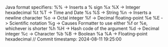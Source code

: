 Java format specifiers:
%% ->	Inserts a % sign
%x %X -> 	Integer hexadecimal
%t %T ->	Time and Date
%s %S ->	String
%n ->	Inserts a newline character
%o ->	Octal integer
%f ->	Decimal floating-point
%e %E ->	Scientific notation
%g ->	Causes Formatter to use either %f or %e, whichever is shorter
%h %H -> Hash code of the argument
%d	-> Decimal integer
%c	-> Character
%b %B -> Boolean
%a %A -> Floating-point hexadecimal
// Commit timestamp: 2024-08-11 19:25:00